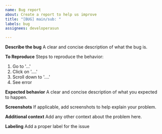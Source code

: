 ```yaml
---
name: Bug report
about: Create a report to help us improve
title: "[BUG] main/sub: "
labels: bug
assignees: developerasun

---
```


**Describe the bug**
A clear and concise description of what the bug is.

**To Reproduce**
Steps to reproduce the behavior:
1. Go to '...'
2. Click on '....'
3. Scroll down to '....'
4. See error

**Expected behavior**
A clear and concise description of what you expected to happen.

**Screenshots**
If applicable, add screenshots to help explain your problem.

**Additional context**
Add any other context about the problem here.

**Labeling**
Add a proper label for the issue
